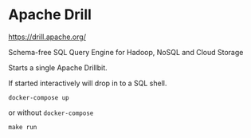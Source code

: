 Apache Drill
============

https://drill.apache.org/

Schema-free SQL Query Engine for Hadoop, NoSQL and Cloud Storage

Starts a single Apache Drillbit.

If started interactively will drop in to a SQL shell.

```
docker-compose up
```

or without `docker-compose`

```
make run
```
